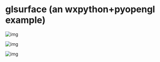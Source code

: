 # glsurface (an wxpython+pyopengl example)

![img](https://github.com/tianzhuqiao/glsurface/images/demo0.gif)

![img](https://github.com/tianzhuqiao/glsurface/images/demo1.gif)

![img](https://github.com/tianzhuqiao/glsurface/images/demo2.gif)
